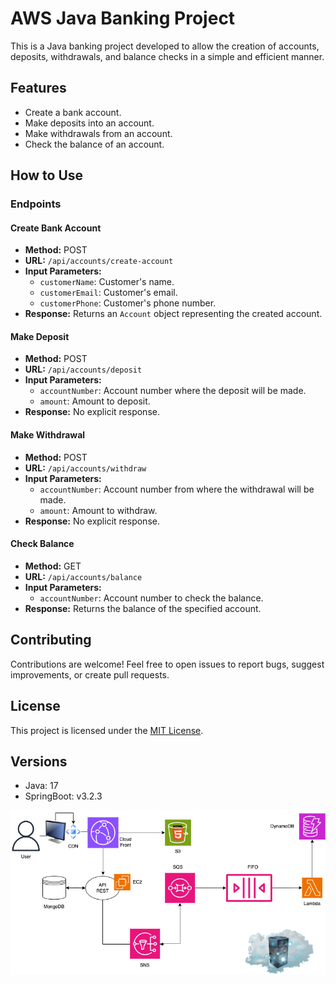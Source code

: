 # AWS Java Banking Project

This is a Java banking project developed to allow the creation of accounts, deposits, withdrawals, and balance checks in a simple and efficient manner.

## Features

- Create a bank account.
- Make deposits into an account.
- Make withdrawals from an account.
- Check the balance of an account.

## How to Use

### Endpoints

#### Create Bank Account

- **Method:** POST
- **URL:** `/api/accounts/create-account`
- **Input Parameters:**
  - `customerName`: Customer's name.
  - `customerEmail`: Customer's email.
  - `customerPhone`: Customer's phone number.
- **Response:** Returns an `Account` object representing the created account.

#### Make Deposit

- **Method:** POST
- **URL:** `/api/accounts/deposit`
- **Input Parameters:**
  - `accountNumber`: Account number where the deposit will be made.
  - `amount`: Amount to deposit.
- **Response:** No explicit response.

#### Make Withdrawal

- **Method:** POST
- **URL:** `/api/accounts/withdraw`
- **Input Parameters:**
  - `accountNumber`: Account number from where the withdrawal will be made.
  - `amount`: Amount to withdraw.
- **Response:** No explicit response.

#### Check Balance

- **Method:** GET
- **URL:** `/api/accounts/balance`
- **Input Parameters:**
  - `accountNumber`: Account number to check the balance.
- **Response:** Returns the balance of the specified account.

## Contributing

Contributions are welcome! Feel free to open issues to report bugs, suggest improvements, or create pull requests.

## License

This project is licensed under the [MIT License](LICENSE).

## Versions

- Java: 17
- SpringBoot: v3.2.3

![Architecure](assets/Messaging-AWS.drawio.png)

